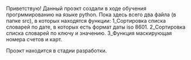 Приветствую! Данный проэкт создали в ходе обучения прогрммированию на языке python. 
Пока здесь всего два файла (в папке src), в которых находятся функции: 
    1_Сортировка списка словарей по дате, в которых есть формат даты iso 8601.
    2_Сортировка списка словарей по ключу и значению.
    3_Функция маскирующая номера счетов и карт.

Проэкт находится в стадии разработки.

